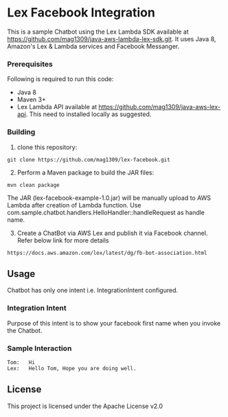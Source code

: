 # Lex Facebook Integration 

This is a sample Chatbot using the Lex Lambda SDK available at https://github.com/mag1309/java-aws-lambda-lex-sdk.git.  It uses Java 8, Amazon's Lex & Lambda services and Facebook Messanger.

### Prerequisites

Following is required to run this code:

* Java 8
* Maven 3+
* Lex Lambda API available at https://github.com/mag1309/java-aws-lex-api. This need to installed locally as suggested.

### Building

1. clone this repository:

```
git clone https://github.com/mag1309/lex-facebook.git
```

2. Perform a Maven package to build the JAR files:

```
mvn clean package
```

The JAR (lex-facebook-example-1.0.jar) will be manually upload to AWS Lambda after creation of Lambda function. Use com.sample.chatbot.handlers.HelloHandler::handleRequest as handle name.

3. Create a ChatBot via AWS Lex and publish it via Facebook channel.  Refer below link for more details

```
https://docs.aws.amazon.com/lex/latest/dg/fb-bot-association.html
```

## Usage

Chatbot has only one intent i.e. IntegrationIntent configured.

### Integration Intent
Purpose of this intent is to show your facebook first name when you invoke the Chatbot. 

### Sample Interaction

```
Tom:   Hi
Lex:   Hello Tom, Hope you are doing well.

```

## License

This project is licensed under the Apache License v2.0
